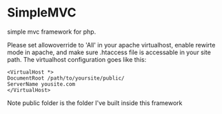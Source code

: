 SimpleMVC
=========

simple mvc framework for php.

Please set allowoverride to 'All' in your apache virtualhost, enable rewirte mode in apache, and make sure .htaccess file is accessable in your site path. 
The virtualhost configuration goes like this:


    <VirtualHost *>
    DocumentRoot /path/to/yoursite/public/
    ServerName yousite.com 
    </VirtualHost> 

Note public folder is the folder I've built inside this framework 


